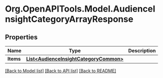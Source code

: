 # Org.OpenAPITools.Model.AudienceInsightCategoryArrayResponse

## Properties

Name | Type | Description | Notes
------------ | ------------- | ------------- | -------------
**Items** | [**List&lt;AudienceInsightCategoryCommon&gt;**](AudienceInsightCategoryCommon.md) |  | [optional] 

[[Back to Model list]](../README.md#documentation-for-models) [[Back to API list]](../README.md#documentation-for-api-endpoints) [[Back to README]](../README.md)

